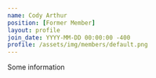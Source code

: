 ```yaml
---
name: Cody Arthur
position: [Former Member]
layout: profile
join_date: YYYY-MM-DD 00:00:00 -400
profile: /assets/img/members/default.png
---
```

Some information